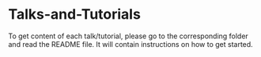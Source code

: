 # Talks-and-Tutorials

To get content of each talk/tutorial, please go to the corresponding folder and read the README file. It will contain instructions on how to get started.
